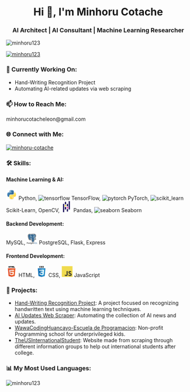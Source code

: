 <h1 align="center">Hi 👋, I'm Minhoru Cotache</h1>
<h3 align="center">AI Architect | AI Consultant | Machine Learning Researcher</h3>

<p align="left"> <img src="https://komarev.com/ghpvc/?username=minhoru123&label=Profile%20views&color=0e75b6&style=flat" alt="minhoru123" /> </p>

<p align="left"> <a href="https://github.com/ryo-ma/github-profile-trophy"><img src="https://github-profile-trophy.vercel.app/?username=minhoru123" alt="minhoru123" /></a> </p>

<h3 align="left">🔭 Currently Working On:</h3>
<ul>
  <li>Hand-Writing Recognition Project</li>
  <li>Automating AI-related updates via web scraping</li>
</ul>

<h3 align="left">📫 How to Reach Me:</h3>
<p>minhorucotacheleon@gmail.com</p>

<h3 align="left">🌐 Connect with Me:</h3>
<p>
  <a href="https://linkedin.com/in/minhoru-cotache" target="blank">
    <img align="center" src="https://raw.githubusercontent.com/rahuldkjain/github-profile-readme-generator/master/src/images/icons/Social/linked-in-alt.svg" alt="minhoru-cotache" height="30" width="40" />
  </a>
</p>

<h3 align="left">🛠️ Skills:</h3>

<h4>Machine Learning & AI:</h4>
<p>
  <img src="https://raw.githubusercontent.com/devicons/devicon/master/icons/python/python-original.svg" alt="python" width="30" height="30" />
  Python, 
  <img src="https://www.vectorlogo.zone/logos/tensorflow/tensorflow-icon.svg" alt="tensorflow" width="30" height="30" />
  TensorFlow, 
  <img src="https://www.vectorlogo.zone/logos/pytorch/pytorch-icon.svg" alt="pytorch" width="30" height="30" />
  PyTorch, 
  <img src="https://upload.wikimedia.org/wikipedia/commons/0/05/Scikit_learn_logo_small.svg" alt="scikit_learn" width="30" height="30" />
  Scikit-Learn, 
  OpenCV, 
  <img src="https://raw.githubusercontent.com/devicons/devicon/master/icons/pandas/pandas-original.svg" alt="pandas" width="30" height="30" />
  Pandas, 
  <img src="https://seaborn.pydata.org/_images/logo-mark-lightbg.svg" alt="seaborn" width="30" height="30" />
  Seaborn
</p>

<h4>Backend Development:</h4>
<p>
  MySQL, 
  <img src="https://raw.githubusercontent.com/devicons/devicon/master/icons/postgresql/postgresql-original-wordmark.svg" alt="postgresql" width="30" height="30" />
  PostgreSQL,
  Flask, 
  Express
</p>

<h4>Frontend Development:</h4>
<p>
  <img src="https://raw.githubusercontent.com/devicons/devicon/master/icons/html5/html5-original-wordmark.svg" alt="html5" width="30" height="30" />
  HTML, 
  <img src="https://raw.githubusercontent.com/devicons/devicon/master/icons/css3/css3-original-wordmark.svg" alt="css3" width="30" height="30" />
  CSS, 
  <img src="https://raw.githubusercontent.com/devicons/devicon/master/icons/javascript/javascript-original.svg" alt="javascript" width="30" height="30" />
  JavaScript
</p>

<h3 align="left">🌟 Projects:</h3>
<ul>
  <li><a href="https://github.com/Minhoru123/Hand-Writing-Recognition-clean">Hand-Writing Recognition Project</a>: A project focused on recognizing handwritten text using machine learning techniques.</li>
  <li><a href="https://github.com/Minhoru123/AI-News-WebScraper">AI Updates Web Scraper</a>: Automating the collection of AI news and updates.</li>
  <li><a href="https://wawacodinghuancayo.netlify.app/">WawaCodingHuancayo-Escuela de Programacion</a>: Non-profit Programming school for underprivileged kids. </li>
  <li><a href="https://theusinternationalstudent.netlify.app/">TheUSInternationalStudent</a>: Website made from scraping through different information groups to help out international students after college.</li>
</ul>

<h3 align="left">📊 My Most Used Languages:</h3>
<p>
  <img src="https://github-readme-stats.vercel.app/api/top-langs?username=minhoru123&show_icons=true&locale=en&layout=compact" alt="minhoru123" />
</p>
